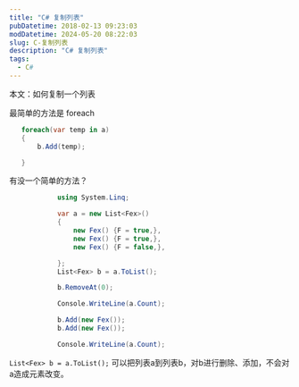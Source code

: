 ```yaml
---
title: "C# 复制列表"
pubDatetime: 2018-02-13 09:23:03
modDatetime: 2024-05-20 08:22:03
slug: C-复制列表
description: "C# 复制列表"
tags:
  - C#
---
```





本文：如何复制一个列表

<!--more-->


<!-- CreateTime:2018/2/13 17:23:03 -->


<div id="toc"></div>

最简单的方法是 foreach


```csharp
   foreach(var temp in a)
   {
       b.Add(temp);

   }
```

有没一个简单的方法？


```csharp
            using System.Linq;

            var a = new List<Fex>()
            {
                new Fex() {F = true,},
                new Fex() {F = true,},
                new Fex() {F = false,},

            };
            List<Fex> b = a.ToList();

            b.RemoveAt(0);

            Console.WriteLine(a.Count);

            b.Add(new Fex());
            b.Add(new Fex());

            Console.WriteLine(a.Count);
```

            
`List<Fex> b = a.ToList();` 可以把列表a到列表b，对b进行删除、添加，不会对a造成元素改变。

